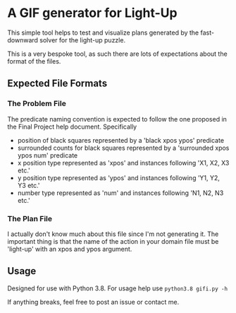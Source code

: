 # A GIF generator for Light-Up
This simple tool helps to test and visualize plans generated by the fast-downward solver for the light-up
puzzle.

This is a very bespoke tool, as such there are lots of expectations about the format of the files.

## Expected File Formats

### The Problem File
The predicate naming convention is expected to follow the one proposed in the Final Project help document.
Specifically

- position of black squares represented by a 'black xpos ypos' predicate
- surrounded counts for black squares represented by a 'surrounded xpos ypos num' predicate
- x position type represented as 'xpos' and instances following 'X1, X2, X3 etc.'
- y position type represented as 'ypos' and instances following 'Y1, Y2, Y3 etc.'
- number type represented as 'num' and instances following 'N1, N2, N3 etc.'

### The Plan File
I actually don't know much about this file since I'm not generating it. The important thing is that
the name of the action in your domain file must be 'light-up' with an xpos and ypos argument.

## Usage
Designed for use with Python 3.8.
For usage help use ```python3.8 gifi.py -h```

If anything breaks, feel free to post an issue or contact me.



